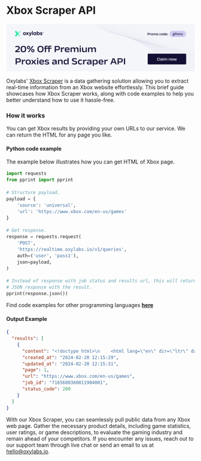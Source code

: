 # Xbox Scraper API

[![Oxylabs promo code](https://raw.githubusercontent.com/oxylabs/product-integrations/refs/heads/master/Affiliate-Universal-1090x275.png)](https://oxylabs.go2cloud.org/aff_c?offer_id=7&aff_id=877&url_id=112)

Oxylabs' [Xbox Scraper](https://oxylabs.io/products/scraper-api/ecommerce/xbox?utm_source=github&utm_medium=repositories&utm_campaign=product) is a data gathering solution allowing you to extract real-time information from an Xbox website effortlessly. This brief guide showcases how Xbox Scraper works, along with code examples to help you better understand how to use it hassle-free.

### How it works

You can get Xbox results by providing your own URLs to our service. We can return the HTML for any page you like.

#### Python code example

The example below illustrates how you can get HTML of Xbox page.

```python
import requests
from pprint import pprint

# Structure payload.
payload = {
    'source': 'universal',
    'url': 'https://www.xbox.com/en-us/games'
}

# Get response.
response = requests.request(
    'POST',
    'https://realtime.oxylabs.io/v1/queries',
    auth=('user', 'pass1'),
    json=payload,
)

# Instead of response with job status and results url, this will return the
# JSON response with the result.
pprint(response.json())
```
Find code examples for other programming languages [**here**](https://github.com/oxylabs/xbox-scraper/tree/main/code%20examples)

#### Output Example
```json
{
  "results": [
    {
      "content": "<!doctype html>\n    <html lang=\"en\" dir=\"ltr\" data-platform=\"\">\n      <head>\n          <meta http-eq ... </html>",
      "created_at": "2024-02-20 12:15:29",
      "updated_at": "2024-02-20 12:15:31",
      "page": 1,
      "url": "https://www.xbox.com/en-us/games",
      "job_id": "7165680360011904001",
      "status_code": 200
    }
  ]
}
```
With our Xbox Scraper, you can seamlessly pull public data from any Xbox web page. Gather the necessary product details, including game statistics, user ratings, or game descriptions, to evaluate the gaming industry and remain ahead of your competitors. If you encounter any issues, reach out to our support team through live chat or send an email to us at hello@oxylabs.io.
